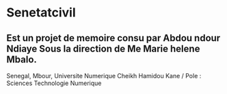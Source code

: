 # Senetatcivil
Est un projet de memoire
consu par Abdou ndour Ndiaye 
Sous la direction de Me Marie helene Mbalo.
--------------------------------------------------------------------
Senegal, Mbour, Universite Numerique Cheikh Hamidou Kane
 / Pole : Sciences Technologie Numerique